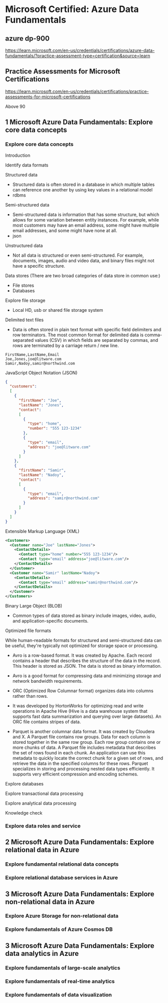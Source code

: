 # Microsoft Certified: Azure Data Fundamentals

## azure dp-900

https://learn.microsoft.com/en-us/credentials/certifications/azure-data-fundamentals/?practice-assessment-type=certification&source=learn

## Practice Assessments for Microsoft Certifications

https://learn.microsoft.com/en-us/credentials/certifications/practice-assessments-for-microsoft-certifications

Above 90

## 1 Microsoft Azure Data Fundamentals: Explore core data concepts

### Explore core data concepts

Introduction

Identify data formats

Structured data

* Structured data is often stored in a database in which multiple tables can reference one another by using key values in a relational model
* rdbms

Semi-structured data

* Semi-structured data is information that has some structure, but which allows for some variation between entity instances. For example, while most customers may have an email address, some might have multiple email addresses, and some might have none at all.
* json

Unstructured data

* Not all data is structured or even semi-structured. For example, documents, images, audio and video data, and binary files might not have a specific structure.

Data stores (There are two broad categories of data store in common use:)

* File stores
* Databases

Explore file storage

* Local HD, usb or shared file storage system

Delimited text files

* Data is often stored in plain text format with specific field delimiters and row terminators. The most common format for delimited data is comma-separated values (CSV) in which fields are separated by commas, and rows are terminated by a carriage return / new line.

```csv
FirstName,LastName,Email
Joe,Jones,joe@litware.com
Samir,Nadoy,samir@northwind.com

```

JavaScript Object Notation (JSON)

```json
{
  "customers":
  [
    {
      "firstName": "Joe",
      "lastName": "Jones",
      "contact":
      [
        {
          "type": "home",
          "number": "555 123-1234"
        },
        {
          "type": "email",
          "address": "joe@litware.com"
        }
      ]
    },
    {
      "firstName": "Samir",
      "lastName": "Nadoy",
      "contact":
      [
        {
          "type": "email",
          "address": "samir@northwind.com"
        }
      ]
    }
  ]
}

```

Extensible Markup Language (XML)

```xml
<Customers>
  <Customer name="Joe" lastName="Jones">
    <ContactDetails>
      <Contact type="home" number="555 123-1234"/>
      <Contact type="email" address="joe@litware.com"/>
    </ContactDetails>
  </Customer>
  <Customer name="Samir" lastName="Nadoy">
    <ContactDetails>
      <Contact type="email" address="samir@northwind.com"/>
    </ContactDetails>
  </Customer>
</Customers>

```

Binary Large Object (BLOB)

* Common types of data stored as binary include images, video, audio, and application-specific documents.


Optimized file formats

While human-readable formats for structured and semi-structured data can be useful, they're typically not optimized for storage space or processing.

* Avro is a row-based format. It was created by Apache. Each record contains a header that describes the structure of the data in the record. This header is stored as JSON. The data is stored as binary information.
* Avro is a good format for compressing data and minimizing storage and network bandwidth requirements.

* ORC (Optimized Row Columnar format) organizes data into columns rather than rows. 
* It was developed by HortonWorks for optimizing read and write operations in Apache Hive (Hive is a data warehouse system that supports fast data summarization and querying over large datasets). An ORC file contains stripes of data.

* Parquet is another columnar data format. It was created by Cloudera and X. A Parquet file contains row groups. Data for each column is stored together in the same row group. Each row group contains one or more chunks of data. A Parquet file includes metadata that describes the set of rows found in each chunk. An application can use this metadata to quickly locate the correct chunk for a given set of rows, and retrieve the data in the specified columns for these rows. Parquet specializes in storing and processing nested data types efficiently. It supports very efficient compression and encoding schemes.



Explore databases

Explore transactional data processing

Explore analytical data processing

Knowledge check


### Explore data roles and service

## 2 Microsoft Azure Data Fundamentals: Explore relational data in Azure

### Explore fundamental relational data concepts

### Explore relational database services in Azure

## 3 Microsoft Azure Data Fundamentals: Explore non-relational data in Azure

### Explore Azure Storage for non-relational data

### Explore fundamentals of Azure Cosmos DB

## 3 Microsoft Azure Data Fundamentals: Explore data analytics in Azure

### Explore fundamentals of large-scale analytics

### Explore fundamentals of real-time analytics

### Explore fundamentals of data visualization

